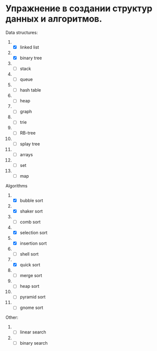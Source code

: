 # Упражнение в создании структур данных и алгоритмов.
Data structures:

1. - [X] linked list
2. - [X] binary tree
3. - [ ] stack
4. - [ ] queue
5. - [ ] hash table
6. - [ ] heap
7.  - [ ] graph
8.  - [ ] trie
9.  - [ ] RB-tree
10. - [ ] splay tree
11. - [ ] arrays
12. - [ ] set
13. - [ ] map

Algorithms

1. - [X] bubble sort
2. - [X] shaker sort
3. - [ ] comb sort
4. - [X] selection sort
5. - [X] insertion sort
6. - [ ] shell sort
7. - [X] quick sort
8. - [ ] merge sort
9. - [ ] heap sort
10. - [ ] pyramid sort
11. - [ ] gnome sort

Other:

1. - [ ] linear search
2. - [ ] binary search